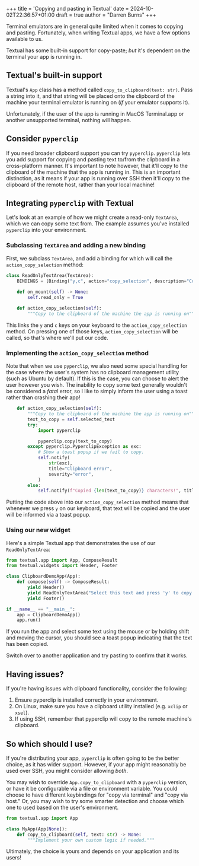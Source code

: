 +++
title = 'Copying and pasting in Textual'
date = 2024-10-02T22:36:57+01:00
draft = true
author = "Darren Burns"
+++

Terminal emulators are in general quite limited when it comes to copying and pasting. Fortunately, when writing Textual apps, we have a few options available to us.

Textual has some built-in support for copy-paste; *but* it's dependent on the terminal your app is running in.

## Textual's built-in support

Textual's `App` class has a method called `copy_to_clipboard(text: str)`. Pass a string into it, and that string will be placed onto the clipboard of the machine your terminal emulator is running on (*if* your emulator supports it).

Unfortunately, if the user of the app is running in MacOS Terminal.app or another unsupported terminal, nothing will happen.

## Consider `pyperclip`

If you need broader clipboard support you can try `pyperclip`. `pyperclip` lets you add support for copying and pasting text to/from the clipboard in a cross-platform manner. It's important to note however, that it'll copy to the clipboard of the machine that the app is running in. This is an important distinction, as it means if your app is running over SSH then it'll copy to the clipboard of the remote host, rather than your local machine!

## Integrating `pyperclip` with Textual

Let's look at an example of how we might create a read-only `TextArea`, which we can copy some text from. The example assumes you've installed `pyperclip` into your environment.

### Subclassing `TextArea` and adding a new binding

First, we subclass `TextArea`, and add a binding for which will call the `action_copy_selection` method:

```python
class ReadOnlyTextArea(TextArea):
    BINDINGS = [Binding("y,c", action="copy_selection", description="Copy selection")]
    
    def on_mount(self) -> None:
        self.read_only = True

    def action_copy_selection(self):
        """Copy to the clipboard of the machine the app is running on"""
```

This links the `y` and `c` keys on your keyboard to the `action_copy_selection` method. On pressing one of those keys, `action_copy_selection` will be called, so that's where we'll put our code.

### Implementing the `action_copy_selection` method

Note that when we use `pyperclip`, we also need some special handling for the case where the user's system has no clipboard management utility (such as Ubuntu by default). If this is the case, you can choose to alert the user however you wish. The inability to copy some text generally wouldn't be considered a *fatal* error, so I like to simply inform the user using a toast rather than crashing their app!

```python
    def action_copy_selection(self):
        """Copy to the clipboard of the machine the app is running on"""
        text_to_copy = self.selected_text
        try:
            import pyperclip

            pyperclip.copy(text_to_copy)
        except pyperclip.PyperclipException as exc:
            # Show a toast popup if we fail to copy.
            self.notify(
                str(exc),
                title="Clipboard error",
                severity="error",
            )
        else:
            self.notify(f"Copied {len(text_to_copy)} characters!", title="Copied selection")
```

Putting the code above into our `action_copy_selection` method means that whenever we press `y` on our keyboard, that text will be copied and the user will be informed via a toast popup.

### Using our new widget

Here's a simple Textual app that demonstrates the use of our `ReadOnlyTextArea`:

```python
from textual.app import App, ComposeResult
from textual.widgets import Header, Footer

class ClipboardDemoApp(App):
    def compose(self) -> ComposeResult:
        yield Header()
        yield ReadOnlyTextArea("Select this text and press 'y' to copy!")
        yield Footer()

if __name__ == "__main__":
    app = ClipboardDemoApp()
    app.run()
```

If you run the app and select some text using the mouse or by holding shift and moving the cursor, you should see a toast popup indicating that the text has been copied.

Switch over to another application and try pasting to confirm that it works.

## Having issues?

If you're having issues with clipboard functionality, consider the following:

1. Ensure pyperclip is installed correctly in your environment.
2. On Linux, make sure you have a clipboard utility installed (e.g. `xclip` or `xsel`).
3. If using SSH, remember that pyperclip will copy to the remote machine's clipboard.

## So which should I use?

If you're distributing your app, `pyperclip` is often going to be the better choice, as it has wider support. However, if your app might reasonably be used over SSH, you might consider allowing *both*.

You may wish to override `App.copy_to_clipboard` with a `pyperclip` version, or have it be configurable via a file or environment variable. You could choose to have different keybindings for "copy via terminal" and "copy via host." Or, you may wish to try some smarter detection and choose which one to used based on the user's environment.

```python
from textual.app import App

class MyApp(App[None]):
    def copy_to_clipboard(self, text: str) -> None:
        """Implement your own custom logic if needed."""
```

Ultimately, the choice is yours and depends on your application and its users!
